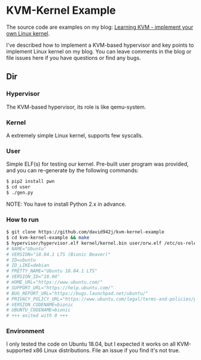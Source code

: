 # KVM-Kernel Example

The source code are examples on my blog: [Learning KVM - implement your own Linux kernel](https://david942j.blogspot.com/2018/10/note-learning-kvm-implement-your-own.html).

I've described how to implement a KVM-based hypervisor and key points to implement Linux kernel on my blog.
You can leave comments in the blog or file issues here if you have questions or find any bugs.

## Dir

### Hypervisor

The KVM-based hypervisor, its role is like qemu-system.

### Kernel

A extremely simple Linux kernel, supports few syscalls.

### User

Simple ELF(s) for testing our kernel.
Pre-built user program was provided, and you can re-generate by the following commands:
```sh
$ pip2 install pwn
$ cd user
$ ./gen.py
```
NOTE: You have to install Python 2.x in advance.

### How to run

```sh
$ git clone https://github.com/david942j/kvm-kernel-example
$ cd kvm-kernel-example && make
$ hypervisor/hypervisor.elf kernel/kernel.bin user/orw.elf /etc/os-release
# NAME="Ubuntu"
# VERSION="18.04.1 LTS (Bionic Beaver)"
# ID=ubuntu
# ID_LIKE=debian
# PRETTY_NAME="Ubuntu 18.04.1 LTS"
# VERSION_ID="18.04"
# HOME_URL="https://www.ubuntu.com/"
# SUPPORT_URL="https://help.ubuntu.com/"
# BUG_REPORT_URL="https://bugs.launchpad.net/ubuntu/"
# PRIVACY_POLICY_URL="https://www.ubuntu.com/legal/terms-and-policies/privacy-policy"
# VERSION_CODENAME=bionic
# UBUNTU_CODENAME=bionic
# +++ exited with 0 +++
```

### Environment

I only tested the code on Ubuntu 18.04, but I expected it works on all KVM-supported x86 Linux distributions. File an issue if you find it's not true.
